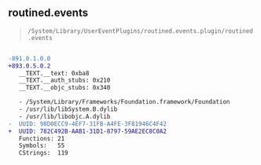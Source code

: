 ## routined.events

> `/System/Library/UserEventPlugins/routined.events.plugin/routined.events`

```diff

-891.0.1.0.0
+893.0.5.0.2
   __TEXT.__text: 0xba8
   __TEXT.__auth_stubs: 0x210
   __TEXT.__objc_stubs: 0x340

   - /System/Library/Frameworks/Foundation.framework/Foundation
   - /usr/lib/libSystem.B.dylib
   - /usr/lib/libobjc.A.dylib
-  UUID: 98D0ECC9-4EF7-31FB-A4FE-3F81946C4F42
+  UUID: 782C492B-AAB1-31D1-8797-59AE2EC8C0A2
   Functions: 21
   Symbols:   55
   CStrings:  119

```
